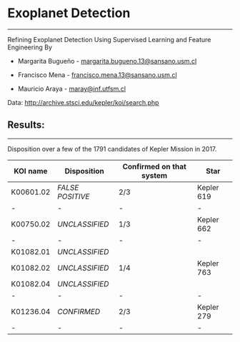 # Exoplanet Detection
---
Refining Exoplanet Detection Using Supervised Learning and Feature Engineering
By
* Margarita Bugueño - margarita.bugueno.13@sansano.usm.cl

* Francisco Mena - francisco.mena.13@sansano.usm.cl

* Mauricio Araya - maray@inf.utfsm.cl

Data: http://archive.stsci.edu/kepler/koi/search.php

## Results:
---
Disposition over a few of the 1791 candidates of Kepler Mission in 2017.

|**KOI name**|**Disposition**|Confirmed on that system|**Star**|
|-----|-----|-----|-----|
|K00601.02|*FALSE POSITIVE*|2/3|Kepler 619|
|-|-|-|-|
| K00750.02 |*UNCLASSIFIED*| 1/3 | Kepler 662 |
|-|-|-|-|
| K01082.01 |*UNCLASSIFIED*|  |  |
| K01082.02 |*UNCLASSIFIED*| 1/4 | Kepler 763 |
| K01082.04 |*UNCLASSIFIED*|  |  |
|-|-|-|-|
| K01236.04 |*CONFIRMED*| 2/3 | Kepler 279 |
|-|-|-|-|
